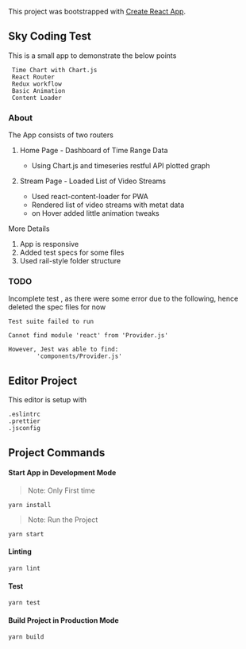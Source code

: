 This project was bootstrapped with [Create React App](https://github.com/facebook/create-react-app).

## Sky Coding Test

This is a small app to demonstrate the below points

```
 Time Chart with Chart.js
 React Router
 Redux workflow
 Basic Animation
 Content Loader

```

### About

The App consists of two routers

1. Home Page - Dashboard of Time Range Data

   - Using Chart.js and timeseries restful API plotted graph

2. Stream Page - Loaded List of Video Streams

   - Used react-content-loader for PWA
   - Rendered list of video streams with metat data
   - on Hover added little animation tweaks

More Details

1. App is responsive
2. Added test specs for some files
3. Used rail-style folder structure

### TODO

Incomplete test , as there were some error due to the following, hence deleted the spec files for now

```
Test suite failed to run

Cannot find module 'react' from 'Provider.js'

However, Jest was able to find:
    	'components/Provider.js'
```

## Editor Project

This editor is setup with

```
.eslintrc
.prettier
.jsconfig
```

## Project Commands

#### Start App in Development Mode

> Note: Only First time

```
yarn install

```

> Note: Run the Project

```
yarn start

```

#### Linting

```
yarn lint

```

#### Test

```
yarn test

```

#### Build Project in Production Mode

```
yarn build

```
